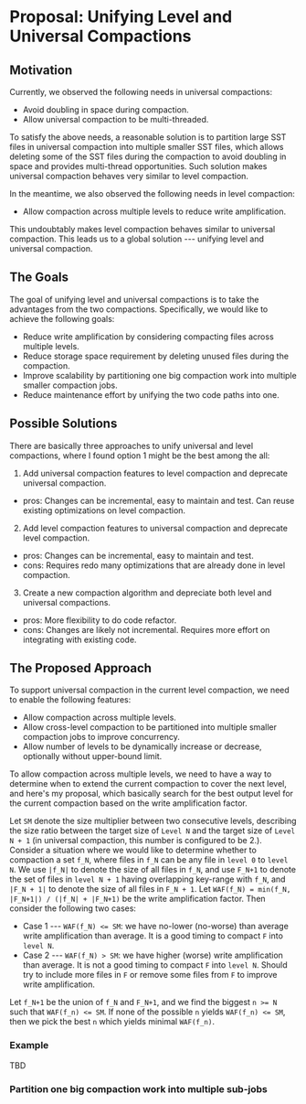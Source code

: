 # Proposal: Unifying Level and Universal Compactions
## Motivation
Currently, we observed the following needs in universal compactions:
* Avoid doubling in space during compaction.
* Allow universal compaction to be multi-threaded.

To satisfy the above needs, a reasonable solution is to partition large SST files in universal compaction into multiple smaller SST files, which allows deleting some of the SST files during the compaction to avoid doubling in space and provides multi-thread opportunities.  Such solution makes universal compaction behaves very similar to level compaction.

In the meantime, we also observed the following needs in level compaction:
* Allow compaction across multiple levels to reduce write amplification.

This undoubtably makes level compaction behaves similar to universal compaction.  This leads us to a global solution --- unifying level and universal compaction.

## The Goals
The goal of unifying level and universal compactions is to take the advantages from the two compactions.  Specifically, we would like to achieve the following goals:

* Reduce write amplification by considering compacting files across multiple levels.
* Reduce storage space requirement by deleting unused files during the compaction.
* Improve scalability by partitioning one big compaction work into multiple smaller compaction jobs.
* Reduce maintenance effort by unifying the two code paths into one.

## Possible Solutions
There are basically three approaches to unify universal and level compactions, where I found option 1 might be the best among the all:

1. Add universal compaction features to level compaction and deprecate universal compaction.
 * pros: Changes can be incremental, easy to maintain and test.  Can reuse existing optimizations on level compaction.
2. Add level compaction features to universal compaction and deprecate level compaction.
 * pros: Changes can be incremental, easy to maintain and test.
 * cons: Requires redo many optimizations that are already done in level compaction.
3. Create a new compaction algorithm and depreciate both level and universal compactions.
 * pros: More flexibility to do code refactor.
 * cons: Changes are likely not incremental.  Requires more effort on integrating with existing code.


## The Proposed Approach
To support universal compaction in the current level compaction, we need to enable the following features:
* Allow compaction across multiple levels.
* Allow cross-level compaction to be partitioned into multiple smaller compaction jobs to improve concurrency.
* Allow number of levels to be dynamically increase or decrease, optionally without upper-bound limit.

To allow compaction across multiple levels, we need to have a way to determine when to extend the current compaction to cover the next level, and here's my proposal, which basically search for the best output level for the current compaction based on the write amplification factor.

Let `SM` denote the size multiplier between two consecutive levels, describing the size ratio between the target size of `Level N` and the target size of `Level N + 1` (in universal compaction, this number is configured to be 2.).  Consider a situation where we would like to determine whether to compaction a set `f_N`, where files in `f_N` can be any file in `level 0` to `level N`.  We use `|f_N|` to denote the size of all files in `f_N`, and use `F_N+1` to denote the set of files in `level N + 1` having overlapping key-range with `f_N`, and `|F_N + 1|` to denote the size of all files in `F_N + 1`.  Let `WAF(f_N) = min(f_N, |F_N+1|) / (|f_N| + |F_N+1)` be the write amplification factor.  Then consider the following two cases:

* Case 1 --- `WAF(f_N) <= SM`: we have no-lower (no-worse) than average write amplification than average.  It is a good timing to compact `F` into `level N`.
* Case 2 --- `WAF(f_N) > SM`: we have higher (worse) write amplification than average.  It is not a good timing to compact `F` into `level N`.  Should try to include more files in `F` or remove some files from `F` to improve write amplification.

Let `f_N+1` be the union of `f_N` and `F_N+1`, and we find the biggest `n >= N` such that `WAF(f_n) <= SM`.  If none of the possible `n` yields `WAF(f_n) <= SM`, then we pick the best `n` which yields minimal `WAF(f_n)`.

### Example
TBD

### Partition one big compaction work into multiple sub-jobs